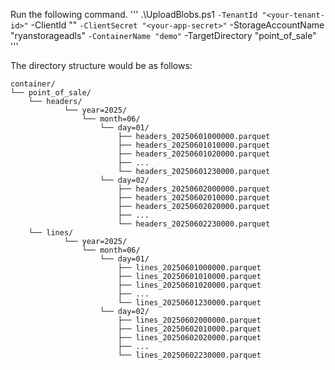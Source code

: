 

Run the following command. 
'''
.\UploadBlobs.ps1 `
  -TenantId "<your-tenant-id>" `
  -ClientId "<your-app-id>" `
  -ClientSecret "<your-app-secret>" `
  -StorageAccountName "ryanstorageadls" `
  -ContainerName "demo" `
  -TargetDirectory "point_of_sale"
'''



The directory structure would be as follows: 
```
container/
└── point_of_sale/
    └── headers/
            └── year=2025/
                └── month=06/
                    └── day=01/
                        ├── headers_20250601000000.parquet
                        ├── headers_20250601010000.parquet
                        ├── headers_20250601020000.parquet
                        ├── ...
                        └── headers_20250601230000.parquet
                    └── day=02/
                        ├── headers_20250602000000.parquet
                        ├── headers_20250602010000.parquet
                        ├── headers_20250602020000.parquet
                        ├── ...
                        └── headers_20250602230000.parquet
    └── lines/
            └── year=2025/
                └── month=06/
                    └── day=01/
                        ├── lines_20250601000000.parquet
                        ├── lines_20250601010000.parquet
                        ├── lines_20250601020000.parquet
                        ├── ...
                        └── lines_20250601230000.parquet
                    └── day=02/
                        ├── lines_20250602000000.parquet
                        ├── lines_20250602010000.parquet
                        ├── lines_20250602020000.parquet
                        ├── ...
                        └── lines_20250602230000.parquet

```